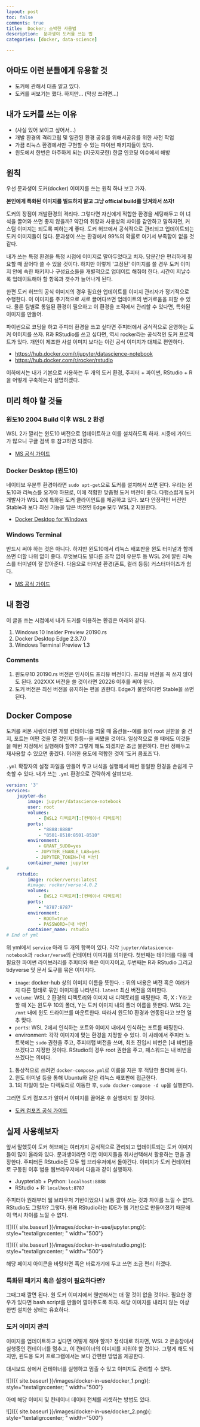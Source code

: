 ```yaml
---
layout: post
toc: false
comments: true
title:  Docker; 소박한 사용법 
description:  문과생이 도커를 쓰는 법 
categories: [docker, data-science]

---
```


## 아마도 이런 분들에게 유용할 것  

- 도커에 관해서 대충 알고 있다. 
- 도커를 써보기는 했다. 하지만... (막상 쓰려면...)

## 내가 도커를 쓰는 이유 

- (사실 있어 보이고 싶어서...) 
- 개발 환경의 격리고립 및 일관된 환경 공유를 위해서공유를 위한 사전 작업 
- 가끔 리눅스 환경에서만 구현할 수 있는 파이썬 패키지들이 있다. 
- 윈도에서 한번은 마주하게 되는 (지긋지긋한) 한글 인코딩 이슈에서 해방 

##  원칙 

우선 문과생이 도커(docker) 이미지를 쓰는 원칙 하나 보고 가자. 

**본인에게 특화된 이미지를 빌드하지 말고 그냥 official build를 당겨와서 쓰자!**

도커의 장점이 개발환경의 격리다. 그렇다면 자신에게 적합한 환경을 세팅해두고 이 녀석을 끌어와 쓰면 좋지 않을까? 약간의 취향과 사용성의 차이를 감안하고 말하자면, 커스텀 이미지는 되도록 피하는게 좋다. 도커 허브에서 공식적으로 관리되고 업데이트되는 도커 이미지들이 많다. 문과생이 쓰는 환경에서 99%의 확률로 여기서 부족함이 없을 것 같다.  

내가 쓰는 특정 환경을 특정 시점에 이미지로 말아두었다고 치자. 당분간은 편리하게 필요할 때 끌어다 쓸 수 있을 것이다. 하지만 이렇게 '고정된' 이미지를 쓸 경우  도커 이미지 안에 속한 패키지나 구성요소들을 개별적으로 업데이트 해줘야 한다. 시간이 지날수록 업데이트해야 할 항목과 갯수가 늘어나게 된다. 

한편 도커 허브의 공식 이미지의 경우 필요한 업데이트를 이미지 관리자가 정기적으로 수행한다. 이 이미지를 주기적으로 새로 끌어다쓰면 업데이트의 번거로움을 피할 수 있다. 물론 팀별로 통일된 환경이 필요하고 이 환경을 조직에서 관리할 수 있다면, 특화된 이미지를 만들어. 

파이썬으로 코딩을 하고 주피터 환경을 쓰고 싶다면 주피터에서 공식적으로 운영하는 도커 이미지를 쓰자. R과 RStudio를 쓰고 싶다면, 역시 rocker라는 공식적인 도커 프로젝트가 있다. 개인이 제조한 사설 이미지 보다는 이런 공식 이미지가 대체로 편안하다. 

- https://hub.docker.com/r/jupyter/datascience-notebook
- https://hub.docker.com/r/rocker/rstudio

이하에서는 내가 기본으로 사용하는 두 개의 도커 환경, 주피터 + 파이썬, RStudio + R을 어떻게 구축하는지 설명하겠다. 

## 미리 해야 할 것들 

### 원도10 2004 Build 이후 WSL 2 환경 

WSL 2가 깔리는 윈도10 버전으로 업데이트하고 이를 설치하도록 하자. 시중에 가이드가 많으니 구글 검색 후 참고하면 되겠다. 

- [MS 공식 가이드](https://docs.microsoft.com/ko-kr/windows/wsl/)

### Docker Desktop (윈도10)

네이티브 우분투 환경이라면 `sudo apt-get`으로 도커를 설치해서 쓰면 된다. 우리는 윈도10과 리눅스를 오가야 하므로, 이에 적합한 맞춤형 도커 버전이 좋다. 다행스럽게 도커 개발사가 WSL 2에 특화된 도커 클라이언트를 제공하고 있다. 보다 안정적인 버전인 Stable과 보다 최신 기능을 담은 버전인 Edge 모두 WSL 2 지원한다. 

- [Docker Desktop for WIndows](https://hub.docker.com/editions/community/docker-ce-desktop-windows)

### Windows Terminal 

반드시 써야 하는 것은 아니다. 하지만 윈도10에서 리눅스 배포판을 윈도 터미널과 함께 쓰면 더할 나위 없이 좋다. 무엇보다도 별다른 조작 없이 우분투 등 WSL 2에 깔린 리눅스를 터미널이 잘 잡아준다. 다음으로 터미널 환경(폰트, 컬러 등등) 커스터마이즈가 쉽다. 

- [MS 공식 가이드](https://docs.microsoft.com/ko-kr/windows/terminal/)

## 내 환경 

이 글을 쓰는 시점에서 내가 도커를 이용하는 환경은 아래와 같다. 

1. Windows 10 Insider Preview 20190.rs 
2. Docker Desktop Edge 2.3.7.0 
3. Windows Terminal Preview 1.3

### Comments 

1. 윈도우10 20190.rs 버전은 인사이드 프리뷰 버전이다. 프리뷰 버전을 꼭 쓰지 않아도 된다.  202XXX 버전을 쓸 것이라면 20226 이후를 써야 한다. 
2. 도커 버전은 최신 버전을 유지하는 편을 권한다. Edge가 불안하다면 Stable을 쓰면 된다. 

## Docker Compose

도커를 써본 사람이라면 개별 컨테이너를 띄울 때 옵션들--예를 들어 root 권한을 줄 건지, 포트는 어떤 것을 열 것인지 등등--을 써봤을 것이다. 일상적으로 쓸 때에도 이것들을 매번 지정해서 실행해야 할까? 그렇게 해도 되겠지만 조금 불편하다. 한번 정해두고 재사용할 수 있으면 좋겠다. 이러한 용도에 적합한 것이 '도커 콤포즈'다. 

`.yml` 확장자의 설정 파일을 만들어 두고 녀석을 실행해서 매번 동일한 환경을 손쉽게 구축할 수 있다. 내가 쓰는 `.yml` 환경으로 간략하게 살펴보자. 

```yml 
version: '3'
services:
    jupyter-ds:
        image: jupyter/datascience-notebook
        user: root
        volumes:
            - [WSL2 디렉토리]:[컨테이너 디렉토리]
        ports:
            - "8888:8888"
            - "8501-8510:8501-8510"   
        environment:
            - GRANT_SUDO=yes
           - JUPYTER_ENABLE_LAB=yes
           - JUPYTER_TOKEN=[내 비번]
        container_name: jupyter
#
    rstudio:
        image: rocker/verse:latest
        #image: rocker/verse:4.0.2
        volumes:
            - [WSL2 디렉토리]:[컨테이너 디렉토리]
        ports:
            - "8787:8787"
        environment:
            - ROOT=true
            - PASSWORD=[내 비번]
        container_name: rstudio
# End of yml
```

위 yml에서 `service` 아래 두 개의 항목이 있다. 각각 `jupyter/datasicence-notebook`과 `rocker/verse`의 컨테이터 이미지를 의미한다. 첫번째는 데이터를 다룰 때 필요한 파이썬 라이브러리를 주피터와 묶은 이미지이고, 두번째는 R과 RStudio 그리고 tidyverse 및 문서 도구를 묶은 이미지다. 

- `image`: docker-hub 상의 이미지 이름을 뜻한다. `:` 뒤의 내용은 버전 혹은 여러가지 다른 형태로 묶인 이미지를 나타낸다. `latest` 최신 버전을 의미한다. 
- `volume`: WSL 2 환경의 디렉토리와 이미지 내 디렉토리를 매핑한다. 즉, X : Y라고 할 때 X는 윈도우 10의 폴더, Y는 도커 이미지 내의 폴더 이름을 뜻한다. WSL 2는 `/mnt` 내에 윈도 드라이브를 마운트한다. 따라서 윈도10 환경과 연동된다고 보면 얼추 맞다. 
- `ports`: WSL 2에서 인식하는 포트와 이미지 내에서 인식하는 포트를 매핑한다. 
- environment: 각각 이미지에 맞는 환경을 지정할 수 있다. 이 사례에서 주피터 노트북에는 `sudo` 권한을 주고, 주피터랩 버전을 쓰며, 최초 진입시 비번은 [내 비번]을 쓰겠다고 지정한 것이다. RStudio의 경우 root 권한을 주고, 패스워드는 내 비번을 쓰겠다는 의미다. 

1. 통상적으로 쓰려면 `docker-compose.yml`로 이름을 지은 후 적당한 폴더에 둔다. 
2. 윈도 터미널 등을 통해  Ubuntu와 같은 리눅스 배포판에 접근한다. 
3. 1의 파일이 있는 디렉토리로 이동한 후, `sudo docker-compose -d up`을 실행한다. 

그러면 도커 컴포즈가 알아서 이미지를 끌어온 후 실행까지 할 것이다. 

- [도커 컴포즈 공식 가이드](https://docs.docker.com/compose/)

## 실제 사용해보자 

앞서 말했듯이 도커 허브에는 여러가지 공식적으로 관리되고 업데이트되는 도커 이미지들이 많이 올라와 있다. 문과생이라면 이런 이미지들을 취사선택해서 활용하는 편을 권장한다. 주피터든 RStudio든 모두 웹 브라우저에서 돌아간다. 이미지가 도커 컨테이터로 구동된 이후 범용 웹브라우저에서 다음과 같이 실행하자. 

- Juypterlab + Python: `localhost:8888`
- RStudio + R: `localhost:8787`

주피터야 원래부터 웹 브라우저 기반이었으니 보통 깔아 쓰는 것과 차이를 느낄 수 없다. RStudio도 그럴까? 그렇다. 원래 RStudio라는 IDE가 웹 기반으로 만들어졌기 때문에 이 역시 차이를 느낄 수 없다. 

![]({{ site.baseurl }}/images/docker-in-use/jupyter.png){: style="textalign:center; " width="500"}  

![]({{ site.baseurl }}/images/docker-in-use/rstudio.png){: style="textalign:center; " width="500"}

해당 페이지 아이콘을 바탕화면 혹은 바로가기에 두고 쓰면 조금 편리 하겠다. 

### 특화된 패키지 혹은 설정이 필요하다면? 

그때그때 깔면 된다. 원 도커 이미지에서 웬만해서는 더 깔 것이 없을 것이다. 필요한 경우가 있다면 bash script를 만들어 깔아주도록 하자. 해당 이미지를 내리지 않는 이상 한번 설치한 상태는 유효하다. 

### 도커 이미지 관리
 
이미지를 업데이트하고 싶다면 어떻게 해야 할까? 정석대로 하자면, WSL 2 콘솔창에서 실행중인 컨테이너를 멈추고, 이 컨테이너의 이미지를 지워야 할 것이다. 그렇게 해도 되지만, 윈도용 도커 프로그램에서는 보다 간편한 방법을 제공한다. 

대시보드 상에서 컨테이너를 실행하고 멈출 수 있고 이미지도 관리할 수 있다. 

![]({{ site.baseurl }}/images/docker-in-use/docker_1.png){: style="textalign:center; " width="500"}

아예 해당 이미지 및 컨테이너 데이터 전체를 리셋하는 방법도 있다. 

![]({{ site.baseurl }}/images/docker-in-use/docker_2.png){: style="textalign:center; " width="500"}




<!--stackedit_data:
eyJoaXN0b3J5IjpbMTAyNDM3MjQ3OCwxOTAxODkyOTc5LC0xMj
MxNzQ3Mjk5LC0xNTk1OTg4NjY1LC0xODYwNjY3NzQxLC0zNzcw
MzQxODQsMzgwODk3MTk3LC0xODI3ODc2ODEwLDkxNTExMTQwLC
01OTc1ODI4NzksMTY0MzE2MTA1Nyw2MDc3MDQ3NjEsMTk4MTk3
MjM3NywxMDA0OTgyODk1LC04NTY2Njg3NzAsMTA2MDkzMTgyMS
wxNzQ5MTM3Mzc5LC0xNjg5OTAzNjA5LC00NTU1ODY1NCwtMTEw
OTgzNDU5OF19
-->